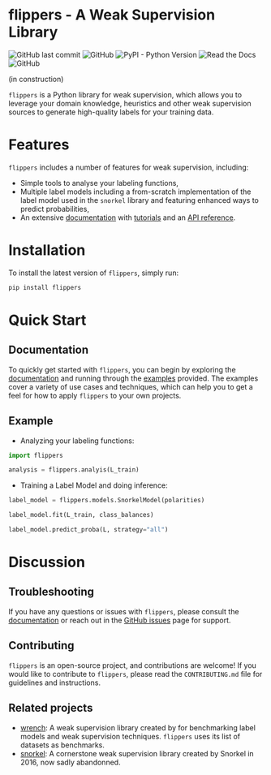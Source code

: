 # flippers - A Weak Supervision Library 

![GitHub last commit](https://img.shields.io/github/last-commit/liamtoran/flippers)
![GitHub](https://img.shields.io/github/license/liamtoran/flippers)
![PyPI - Python Version](https://img.shields.io/pypi/pyversions/flippers)
![Read the Docs](https://img.shields.io/readthedocs/flippers)
![GitHub](https://img.shields.io/github/license/liamtoran/flippers)

(in construction)

`flippers` is a Python library for weak supervision, which allows you to leverage your domain knowledge, heuristics and other weak supervision sources to generate high-quality labels for your training data. 

# Features
`flippers` includes a number of features for weak supervision, including:
- Simple tools to analyse your labeling functions,
- Multiple label models including a from-scratch implementation of the label model used in the `snorkel` library and featuring enhanced ways to predict probabilities,
- An extensive [documentation](https://flippers.readthedocs.io/en/latest/) with [tutorials](missing_link) and an [API reference](https://flippers.readthedocs.io/en/latest/reference/flippers.html).

# Installation
To install the latest version of `flippers`, simply run:

```bash
pip install flippers
```

# Quick Start 
## Documentation
To quickly get started with `flippers`, you can begin by exploring the [documentation](https://flippers.readthedocs.io/en/latest/) and running through the [examples](missing_link) provided. The examples cover a variety of use cases and techniques, which can help you to get a feel for how to apply `flippers` to your own projects. 
## Example
- Analyzing your labeling functions:
```python
import flippers

analysis = flippers.analyis(L_train)
```
- Training a Label Model and doing inference:

```python
label_model = flippers.models.SnorkelModel(polarities)

label_model.fit(L_train, class_balances)

label_model.predict_proba(L, strategy="all")
```

# Discussion
## Troubleshooting
If you have any questions or issues with `flippers`, please consult the [documentation](https://flippers.readthedocs.io/en/latest/) or reach out in the [GitHub issues](https://github.com/liamtoran/flippers/issues) page for support.


## Contributing

`flippers` is an open-source project, and contributions are welcome! If you would like to contribute to `flippers`, please read the `CONTRIBUTING.md` file for guidelines and instructions.

## Related projects
- [wrench](https://github.com/JieyuZ2/wrench): A weak supervision library created by for benchmarking label models and weak supervision techniques. `flippers` uses its list of datasets as benchmarks.  
- [snorkel](https://github.com/snorkel-team/snorkel): A cornerstone weak supervision library created by Snorkel in 2016, now sadly abandonned.

